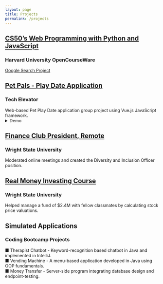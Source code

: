 ```yaml
---
layout: page
title: Projects
permalink: /projects
---
```


<h2><a class="rainbow-underline" href="https://cs50.harvard.edu/web/2020/" target="_blank">CS50’s Web Programming with Python and JavaScript</a></h2>
<h3>Harvard University OpenCourseWare</h3>
<a class="rainbow-underline" href="https://vandsama.github.io/project0/index.html" target="_blank">Google Search Project</a>

<h2><a class="rainbow-underline" href="https://github.com/vandsama/tech.elevator.final.capstone.pet.pals" target="_blank">Pet Pals - Play Date Application</a></h2>
<h3>Tech Elevator</h3>
Web-based Pet Play Date application group project using Vue.js JavaScript framework.
<details><summary>Demo</summary> <br>
  <video playsinline muted controls src="https://user-images.githubusercontent.com/122122309/215668696-d950a0a9-1f08-4832-87a2-600175c2c5f3.mov" muted="muted" class="d-block rounded-bottom-2 width-fit" style="max-height:640px;">
  </video>
</details>  

<h2><a class="rainbow-underline" href="https://business.wright.edu/finance-and-financial-services/finance-club" target="_blank">Finance Club President, Remote</a></h2>
<h3>Wright State University</h3>
Moderated online meetings and created the Diversity and Inclusion Officer position.

<h2><a class="rainbow-underline" href="https://www.bizjournals.com/dayton/news/2022/06/03/wright-state-finance-students-develop-real-life-in.html" target="_blank">Real Money Investing Course</a></h2>
<h3>Wright State University</h3>
Helped manage a fund of $2.4M with fellow classmates by calculating stock price valuations.

<h2>Simulated Applications</h2>
<h3>Coding Bootcamp Projects</h3>
■ Therapist Chatbot - Keyword-recognition based chatbot in Java and implemented in IntelliJ. <br>
■ Vending Machine - A menu-based application developed in Java using OOP fundamentals. <br>
■ Money Transfer - Server-side program integrating database design and endpoint-testing. <br>
